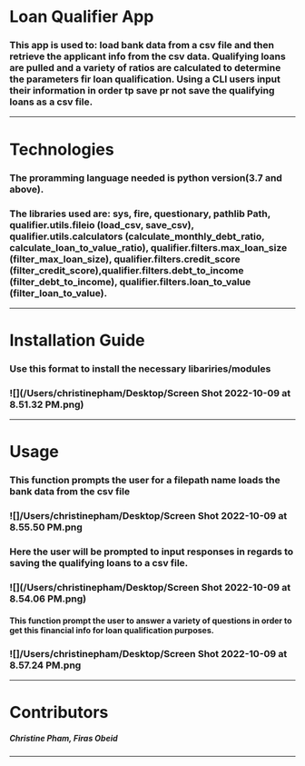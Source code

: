 # Loan Qualifier App
 ### This app is used to: load bank data from a csv file and then retrieve the applicant info from the csv data. Qualifying loans are pulled and a variety of ratios are calculated to determine the parameters fir loan qualification. Using a CLI users input their information in order tp save pr not save the qualifying loans as a csv file.
---

# Technologies

### The proramming language needed is python version(3.7 and above). 
### The libraries used are: sys, fire, questionary, pathlib Path, qualifier.utils.fileio (load_csv, save_csv), qualifier.utils.calculators (calculate_monthly_debt_ratio, calculate_loan_to_value_ratio), qualifier.filters.max_loan_size (filter_max_loan_size), qualifier.filters.credit_score (filter_credit_score),qualifier.filters.debt_to_income (filter_debt_to_income), qualifier.filters.loan_to_value (filter_loan_to_value).
---

# Installation Guide

### Use this format to install the necessary libariries/modules
### ![](/Users/christinepham/Desktop/Screen Shot 2022-10-09 at 8.51.32 PM.png)
---

# Usage

### This function prompts the user for a filepath name loads the bank data from the csv file
### ![]/Users/christinepham/Desktop/Screen Shot 2022-10-09 at 8.55.50 PM.png

### Here the user will be prompted to input responses in regards to saving the qualifying loans to a csv file.
### ![](/Users/christinepham/Desktop/Screen Shot 2022-10-09 at 8.54.06 PM.png)

#### This function prompt the user to answer a variety of questions in order to get this financial info for loan qualification purposes.
### ![]/Users/christinepham/Desktop/Screen Shot 2022-10-09 at 8.57.24 PM.png
---

# Contributors

##### Christine Pham, Firas Obeid
---
